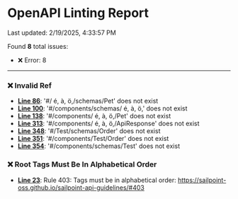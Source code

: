 # OpenAPI Linting Report

Last updated: 2/19/2025, 4:33:57 PM

Found **8** total issues:
- :x: Error: 8

---

### :x: Invalid Ref

- **[Line 86](./sailpoint-api.OpenAPI.yaml#L86C22)**: '#/ é, à, ö,/schemas/Pet' does not exist
- **[Line 100](./sailpoint-api.OpenAPI.yaml#L100C24)**: '#/components/schemas/ é, à, ö,' does not exist
- **[Line 138](./sailpoint-api.OpenAPI.yaml#L138C26)**: '#/components/ é, à, ö,/Pet' does not exist
- **[Line 313](./sailpoint-api.OpenAPI.yaml#L313C24)**: '#/components/ é, à, ö,/ApiResponse' does not exist
- **[Line 348](./sailpoint-api.OpenAPI.yaml#L348C22)**: '#/Test/schemas/Order' does not exist
- **[Line 351](./sailpoint-api.OpenAPI.yaml#L351C22)**: '#/components/Test/Order' does not exist
- **[Line 354](./sailpoint-api.OpenAPI.yaml#L354C22)**: '#/components/schemas/Test' does not exist



### :x: Root Tags Must Be In Alphabetical Order

- **[Line 23](./sailpoint-api.OpenAPI.yaml#L23C5)**: Rule 403: Tags must be in alphabetical order: https://sailpoint-oss.github.io/sailpoint-api-guidelines/#403



